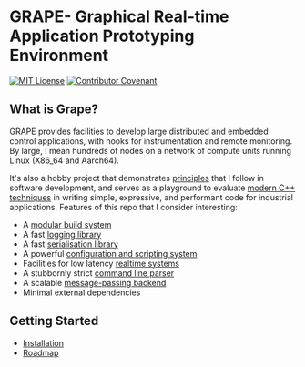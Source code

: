 # GRAPE- Graphical Real-time Application Prototyping Environment

[![MIT License](https://img.shields.io/badge/License-MIT-yellow.svg)](LICENSE)
[![Contributor Covenant](https://img.shields.io/badge/Contributor%20Covenant-2.1-4baaaa.svg)](CODE_OF_CONDUCT.md)

## What is Grape?

GRAPE provides facilities to develop large distributed and embedded control applications, with hooks for instrumentation and remote monitoring. By large, I mean hundreds of nodes on a network of compute units running Linux (X86_64 and Aarch64).

It's also a hobby project that demonstrates [principles](https://github.com/cvilas/guidance) that I follow in software development, and serves as a playground to evaluate [modern C++ techniques](./docs/03_modern_cpp.md) in writing simple, expressive, and performant code for industrial applications. Features of this repo that I consider interesting:

- A [modular build system](./gbs/README.md)
- A fast [logging library](./modules/common/log/README.md)
- A fast [serialisation library](./modules/common/serdes/README.md)
- A powerful [configuration and scripting system](./modules/common/script/README.md)
- Facilities for low latency [realtime systems](./modules/common/realtime/README.md)
- A stubbornly strict [command line parser](./modules/common/conio/include/grape/conio/program_options.h)
- A scalable [message-passing backend](./modules/common/ipc/README.md)
- Minimal external dependencies

## Getting Started

- [Installation](docs/01_install.md)
- [Roadmap](docs/02_roadmap.md)

